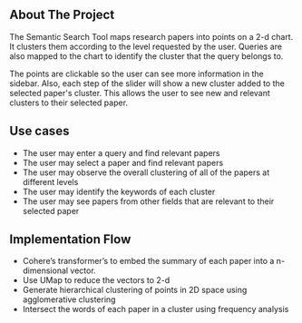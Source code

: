 ## About The Project
The Semantic Search Tool maps research papers into points on a 2-d chart. It clusters them according to the level requested by the user. Queries are also mapped to the chart to identify the cluster that the query belongs to. 

The points are clickable so the user can see more information in the sidebar. Also, each step of the slider will show a new cluster added to the selected paper's cluster. This allows the user to see new and relevant clusters to their selected paper. 

## Use cases
 - The user may enter a query and find relevant papers
 - The user may select a paper and find relevant papers
 - The user may observe the overall clustering of all of the papers at different levels
 - The user may identify the keywords of each cluster
 - The user may see papers from other fields that are relevant to their selected paper

## Implementation Flow
 - Cohere’s transformer’s to embed the summary of each paper into a n-dimensional vector.
 - Use UMap to reduce the vectors to 2-d
 - Generate hierarchical clustering of points in 2D space using agglomerative clustering
 - Intersect the words of each paper in a cluster using frequency analysis
